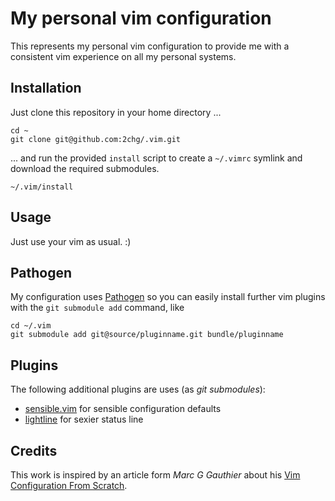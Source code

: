 My personal vim configuration
=============================

This represents my personal vim configuration to provide me with a consistent
vim experience on all my personal systems.


Installation
------------

Just clone this repository in your home directory ...

	cd ~
	git clone git@github.com:2chg/.vim.git

... and run the provided `install` script to create a `~/.vimrc` symlink
and download the required submodules.

	~/.vim/install


Usage
-----

Just use your vim as usual. :)


Pathogen
--------

My configuration uses [Pathogen][pathogen] so you can easily install further
vim plugins with the `git submodule add` command, like

	cd ~/.vim
	git submodule add git@source/pluginname.git bundle/pluginname


Plugins
-------

The following additional plugins are uses (as *git submodules*):

* [sensible.vim][sensible.vim] for sensible configuration defaults
* [lightline][lightline] for sexier status line

Credits
-------

This work is inspired by an article form *Marc G Gauthier* about his
[Vim Configuration From Scratch][vimrcFromScratch].


[pathogen]: https://github.com/tpope/vim-pathogen "pathogen.vim by Tim Pope"
[sensible.vim]: https://github.com/tpope/vim-sensible "sensible.vim by Tim Pope"
[lightline]: https://github.com/itchyny/lightline.vim "lightline by itchyny"
[vimrcFromScratch]: http://marcgg.com/blog/2016/03/01/vimrc-example/ "Vim Configuration From Scratch in 2016 by Marc G Gauthier"
